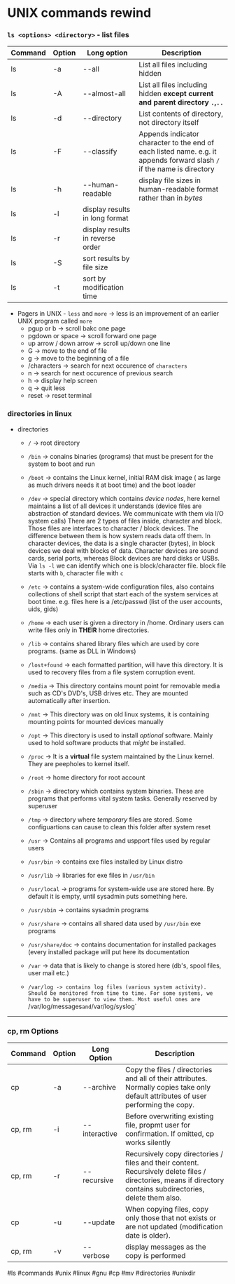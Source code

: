 # UNIX commands rewind

### `ls <options> <directory>` - list files

| Command | Option | Long option | Description |
|---------|--------|-------------|-------------|
| ls | -a | --all | List all files including hidden |
| ls | -A | --almost-all | List all files including hidden **except current and parent directory `.`,`..`**
| ls | -d | --directory | List contents of directory, not directory itself |
| ls | -F | --classify | Appends indicator character to the end of each listed name. e.g. it appends forward slash `/` if the name is directory
| ls | -h | --human-readable | display file sizes in human-readable format rather than in *bytes*
| ls | -l | display results in long format |
| ls | -r | display results in reverse order | 
| ls | -S | sort results by file size | 
| ls | -t | sort by modification time |


* Pagers in UNIX - `less` and `more` -> less is an improvement of an earlier UNIX program called `more`
	* pgup or b -> scroll bakc one page
	* pgdown or space -> scroll forward one page
	* up arrow / down arrow -> scroll up/down one line
	* G -> move to the end of file
	* g -> move to the beginning of a file
	* /characters -> search for next occurence of `characters`
	* n -> search for next occurence of previous search
	* h -> display help screen
	* q -> quit less
	* reset -> reset terminal

### directories in linux

* directories 

	* `/` -> root directory
	* `/bin` -> conains binaries (programs) that must be present for the system to boot and run
	* `/boot` -> contains the Linux kernel, initial RAM disk image ( as large as much drivers needs it at boot time) and the boot loader
	* `/dev` -> special directory which contains *device nodes*, here kernel maintains a list of all devices it understands (device files are abstraction of standard devices. We communicate with them via I/O system calls) There are 2 types of files inside, character and block. Those files are interfaces to character / block devices. The difference between them is how system reads data off them. In character devices, the data is a single character (bytes), in block devices we deal with blocks of data. Character devices are sound cards, serial ports, whereas Block devices are hard disks or USBs. Via `ls -l` we can identify which one is block/character file. block file starts with `b`, character file with `c`

	* `/etc` -> contains a system-wide configuration files, also contains collections of shell script that start each of the system services at boot time. e.g. files here is a /etc/passwd (list of the user accounts, uids, gids)

	* `/home` -> each user is given a directory in /home. Ordinary users can write files only in **THEIR** home directories.

	* `/lib` -> contains shared library files which are used by core programs. (same as DLL in Windows)

	* `/lost+found` -> each formatted partition, will have this directory. It is used to recovery files from a file system corruption event.

	* `/media` -> This directory contains mount point for removable media such as CD's DVD's, USB drives etc. They are mounted automatically after insertion.

	* `/mnt` -> This directory was on old linux systems, it is containing mounting points for mounted devices manually

	* `/opt` -> This directory is used to install *optional* software. Mainly used to hold software products that *might* be installed.

	* `/proc` -> It is a **virtual** file system maintained by the Linux kernel. They are peepholes to kernel itself.

	* `/root` -> home directory for root account

	* `/sbin` -> directory which contains system binaries. These are programs that performs vital system tasks. Generally reserved by superuser
	* `/tmp` -> directory where *temporary* files are stored. Some configuartions can cause to clean this folder after system reset

	* `/usr` -> Contains all programs and uspport files used by regular users

	* `/usr/bin` -> contains exe files installed by Linux distro

	* `/usr/lib` -> libraries for exe files in `/usr/bin`

	* `/usr/local` -> programs for system-wide use are stored here. By default it is empty, until sysadmin puts something here.

	* `/usr/sbin` -> contains sysadmin programs

	* `/usr/share` -> contains all shared data used by `/usr/bin` exe programs

	* `/usr/share/doc` -> contains documentation for installed packages (every installed package will put here its documentation

	* `/var` -> data that is likely to change is stored here (db's, spool files, user mail etc.)

	* `/var/log -> contains log files (various system activity). Should be monitored from time to time. For some systems, we have to be superuser to view them. Most useful ones are `/var/log/messages` and `/var/log/syslog`

***
###  cp, rm Options

| Command | Option | Long Option | Description |
|---------|--------|-------------|-------------|
| cp | -a | --archive | Copy the files / directories and all of their attributes. Normally copies take only default attributes of user performing the copy. |
| cp, rm | -i | --interactive | Before overwriting existing file, propmt user for confirmation. If omitted, cp works silently |
| cp, rm | -r | --recursive | Recursively copy directories / files and their content. Recursively delete files / directories, means if directory contains subdirectories, delete them also. | 
| cp | -u | --update | When copying files, copy only those that not exists or are not updated (modification date is older). |
| cp, rm | -v | --verbose | display messages as the copy is performed | | rm | -f | --force | ignore nonexistent files and do not prompt. **Overrides -i option** |


#ls #commands #unix #linux #gnu #cp #mv #directories #unixdir 
